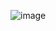 ![image](https://github.com/companyakis/flutter-bootcamp/assets/77589867/50f22411-160d-4bf4-9dfd-c280196fe5dd)
